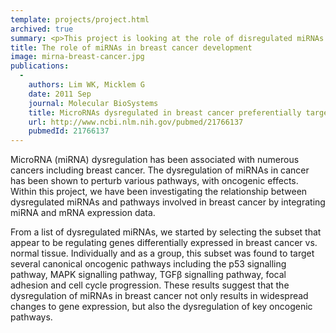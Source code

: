 ```yaml
---
template: projects/project.html
archived: true
summary: <p>This project is looking at the role of disregulated miRNAs in the development of breast cancer.</p>
title: The role of miRNAs in breast cancer development
image: mirna-breast-cancer.jpg
publications:
  -
    authors: Lim WK, Micklem G
    date: 2011 Sep
    journal: Molecular BioSystems
    title: MicroRNAs dysregulated in breast cancer preferentially target key oncogenic pathways
    url: http://www.ncbi.nlm.nih.gov/pubmed/21766137
    pubmedId: 21766137
---
```

MicroRNA (miRNA) dysregulation has been associated with numerous cancers including breast cancer. The dysregulation of miRNAs in cancer has been shown to perturb various pathways, with oncogenic effects. Within this project, we have been investigating the relationship between dysregulated miRNAs and pathways involved in breast cancer by integrating miRNA and mRNA expression data.

From a list of dysregulated miRNAs, we started by selecting the subset that appear to be regulating genes differentially expressed in breast cancer vs. normal tissue. Individually and as a group, this subset was found to target several canonical oncogenic pathways including the p53 signalling pathway, MAPK signalling pathway, TGFβ signalling pathway, focal adhesion and cell cycle progression. These results suggest that the dysregulation of miRNAs in breast cancer not only results in widespread changes to gene expression, but also the dysregulation of key oncogenic pathways.
